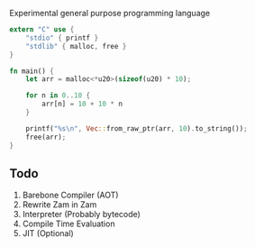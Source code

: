 Experimental general purpose programming language

```rs
extern "C" use {
    "stdio" { printf }
    "stdlib" { malloc, free }
}

fn main() {
    let arr = malloc<*u20>(sizeof(u20) * 10);

    for n in 0..10 {
        arr[n] = 10 + 10 * n
    }

    printf("%s\n", Vec::from_raw_ptr(arr, 10).to_string());
    free(arr);
}
```

## Todo
1. Barebone Compiler (AOT)
2. Rewrite Zam in Zam
3. Interpreter (Probably bytecode)
4. Compile Time Evaluation
5. JIT (Optional)
